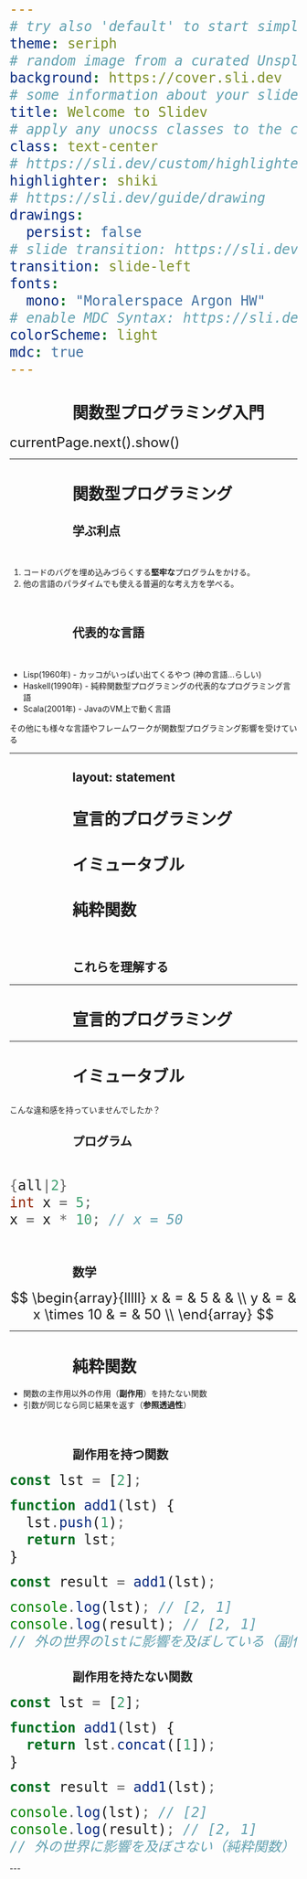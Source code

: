 ```yaml
---
# try also 'default' to start simple
theme: seriph
# random image from a curated Unsplash collection by Anthony
background: https://cover.sli.dev
# some information about your slides, markdown enabled
title: Welcome to Slidev
# apply any unocss classes to the current slide
class: text-center
# https://sli.dev/custom/highlighters.html
highlighter: shiki
# https://sli.dev/guide/drawing
drawings:
  persist: false
# slide transition: https://sli.dev/guide/animations#slide-transitions
transition: slide-left
fonts:
  mono: "Moralerspace Argon HW"
# enable MDC Syntax: https://sli.dev/guide/syntax#mdc-syntax
colorScheme: light
mdc: true
---
```


# 関数型プログラミング入門

<div class="pt-12">
  <span @click="$slidev.nav.next" class="px-2 py-1 rounded cursor-pointer" hover="bg-white bg-opacity-10">
    currentPage.next().show()
  </span>
</div>

---

# 関数型プログラミング

## 学ぶ利点

<br>

1. コードのバグを埋め込みづらくする**堅牢な**プログラムをかける。
2. 他の言語のパラダイムでも使える普遍的な考え方を学べる。

<br>

## 代表的な言語

<br>

- Lisp(1960年) - カッコがいっぱい出てくるやつ (神の言語...らしい)
- Haskell(1990年) - 純粋関数型プログラミングの代表的なプログラミング言語
- Scala(2001年) - JavaのVM上で動く言語


その他にも様々な言語やフレームワークが関数型プログラミング影響を受けている


---
layout: statement
---

# 宣言的プログラミング
# イミュータブル
# 純粋関数

<style>
  h1 {
    text-align: left;
    padding-left: 110px;
  }

  h2 {
    text-align: left;
    padding-left: 110px
  }
</style>
<br>

## これらを理解する

---

# 宣言的プログラミング



---

# イミュータブル

<style>
  span {
    font-size: 18pt;
  }
</style>

##

こんな違和感を持っていませんでしたか？

## プログラム

<br>

```java
{all|2}
int x = 5;
x = x * 10; // x = 50
```

<br>

<div v-click>

## 数学

$$
\begin{array}{lllll}
  x & = & 5           &   &    \\
  y & = & x \times 10 & = & 50 \\
\end{array}
$$

</div>

---

# 純粋関数

- 関数の主作用以外の作用（**副作用**）を持たない関数
- 引数が同じなら同じ結果を返す（**参照透過性**）

<br>

<div class="grid grid-cols-2 gap-4">
<div>

## 副作用を持つ関数

```javascript
const lst = [2];

function add1(lst) {
  lst.push(1);
  return lst;
}

const result = add1(lst);

console.log(lst); // [2, 1]
console.log(result); // [2, 1]
// 外の世界のlstに影響を及ぼしている（副作用）
```

</div>
<div>

## 副作用を持たない関数

```typescript
const lst = [2];

function add1(lst) {
  return lst.concat([1]);
}

const result = add1(lst);

console.log(lst); // [2]
console.log(result); // [2, 1]
// 外の世界に影響を及ぼさない（純粋関数）
```

</div>


</div>
---
